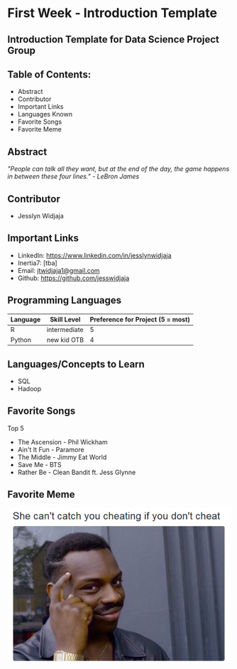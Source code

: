 # First Week - Introduction Template
## Introduction Template for Data Science Project Group

## Table of Contents:
  * Abstract
  * Contributor
  * Important Links
  * Languages Known
  * Favorite Songs
  * Favorite Meme
  
## Abstract

*"People can talk all they want, but at the end of the day, the game happens in between these four lines." - LeBron James*  

## Contributor
  * Jesslyn Widjaja
  
## Important Links
  * LinkedIn: https://www.linkedin.com/in/jesslynwidjaja
  * Inertia7: [tba]
  * Email: jtwidjaja1@gmail.com
  * Github: https://github.com/jesswidjaja

## Programming Languages
| Language | Skill Level | Preference for Project (5 = most) |
| -------- | ----------- | --------------------- |
| R        | intermediate| 5                     |
| Python   | new kid OTB | 4                     |

  
## Languages/Concepts to Learn
  * SQL
  * Hadoop 
  
## Favorite Songs
  
  Top 5
  * The Ascension - Phil Wickham
  * Ain't It Fun - Paramore
  * The Middle - Jimmy Eat World
  * Save Me - BTS
  * Rather Be - Clean Bandit ft. Jess Glynne 
 

## Favorite Meme

![alt tag](https://github.com/jesswidjaja/First-Week---Introduction-Template/blob/master/meme%204.png?raw=true)


